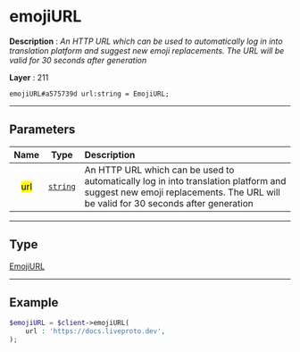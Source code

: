 # emojiURL

**Description** : *An HTTP URL which can be used to automatically log in into translation platform and suggest new emoji replacements. The URL will be valid for 30 seconds after generation*

**Layer** : 211

```tl
emojiURL#a575739d url:string = EmojiURL;
```

---

## Parameters

| Name | Type | Description |
| :---: | :---: | :--- |
| <mark>url</mark> | [`string`](type/string) | An HTTP URL which can be used to automatically log in into translation platform and suggest new emoji replacements. The URL will be valid for 30 seconds after generation |

---

## Type

[EmojiURL](type/EmojiURL)

---

## Example

```php
$emojiURL = $client->emojiURL(
	url : 'https://docs.liveproto.dev',
);
```